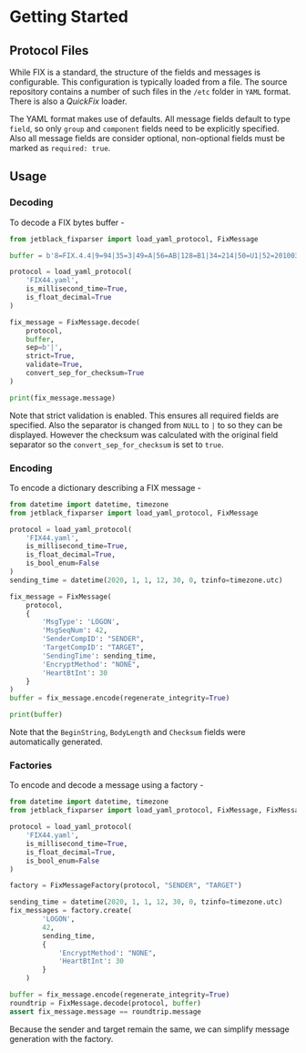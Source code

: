 # Getting Started

## Protocol Files

While FIX is a standard, the structure of the fields and messages is configurable.
This configuration is typically loaded from a file. The source repository
contains a number of such files in the `/etc` folder in `YAML` format. There is
also a *QuickFix* loader.

The YAML format makes use of defaults. All message fields default to type `field`,
so only `group` and `component` fields need to be explicitly specified. Also all
message fields are consider optional, non-optional fields must be marked as
`required: true`.

## Usage

### Decoding

To decode a FIX bytes buffer -

```python
from jetblack_fixparser import load_yaml_protocol, FixMessage

buffer = b'8=FIX.4.4|9=94|35=3|49=A|56=AB|128=B1|34=214|50=U1|52=20100304-09:42:23.130|45=176|371=15|372=X|373=1|58=txt|10=058|',

protocol = load_yaml_protocol(
    'FIX44.yaml',
    is_millisecond_time=True,
    is_float_decimal=True
)

fix_message = FixMessage.decode(
    protocol,
    buffer,
    sep=b'|',
    strict=True,
    validate=True,
    convert_sep_for_checksum=True
)

print(fix_message.message)
```

Note that strict validation is enabled. This ensures all required fields are
specified. Also the separator is changed from `NULL` to `|` to so they can be
displayed. However the checksum was calculated with the original field separator
so the `convert_sep_for_checksum` is set to `true`.

### Encoding

To encode a dictionary describing a FIX message - 

```python
from datetime import datetime, timezone
from jetblack_fixparser import load_yaml_protocol, FixMessage

protocol = load_yaml_protocol(
    'FIX44.yaml',
    is_millisecond_time=True,
    is_float_decimal=True,
    is_bool_enum=False
)
sending_time = datetime(2020, 1, 1, 12, 30, 0, tzinfo=timezone.utc)

fix_message = FixMessage(
    protocol,
    {
        'MsgType': 'LOGON',
        'MsgSeqNum': 42,
        'SenderCompID': "SENDER",
        'TargetCompID': "TARGET",
        'SendingTime': sending_time,
        'EncryptMethod': "NONE",
        'HeartBtInt': 30
    }
)
buffer = fix_message.encode(regenerate_integrity=True)

print(buffer)
```

Note that the `BeginString`, `BodyLength` and `Checksum` fields were automatically
generated.

### Factories

To encode and decode a message using a factory - 

```python
from datetime import datetime, timezone
from jetblack_fixparser import load_yaml_protocol, FixMessage, FixMessageFactory

protocol = load_yaml_protocol(
    'FIX44.yaml',
    is_millisecond_time=True,
    is_float_decimal=True,
    is_bool_enum=False
)

factory = FixMessageFactory(protocol, "SENDER", "TARGET")

sending_time = datetime(2020, 1, 1, 12, 30, 0, tzinfo=timezone.utc)
fix_messages = factory.create(
        'LOGON',
        42,
        sending_time,
        {
            'EncryptMethod': "NONE",
            'HeartBtInt': 30
        }
    )

buffer = fix_message.encode(regenerate_integrity=True)
roundtrip = FixMessage.decode(protocol, buffer)
assert fix_message.message == roundtrip.message
```

Because the sender and target remain the same, we can simplify message generation
with the factory.

